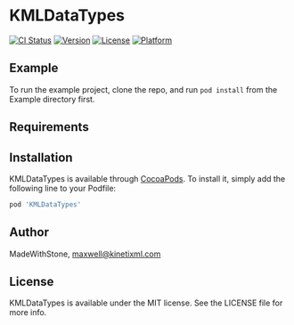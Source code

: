 # KMLDataTypes

[![CI Status](https://img.shields.io/travis/MadeWithStone/KMLDataTypes.svg?style=flat)](https://travis-ci.org/MadeWithStone/KMLDataTypes)
[![Version](https://img.shields.io/cocoapods/v/KMLDataTypes.svg?style=flat)](https://cocoapods.org/pods/KMLDataTypes)
[![License](https://img.shields.io/cocoapods/l/KMLDataTypes.svg?style=flat)](https://cocoapods.org/pods/KMLDataTypes)
[![Platform](https://img.shields.io/cocoapods/p/KMLDataTypes.svg?style=flat)](https://cocoapods.org/pods/KMLDataTypes)

## Example

To run the example project, clone the repo, and run `pod install` from the Example directory first.

## Requirements

## Installation

KMLDataTypes is available through [CocoaPods](https://cocoapods.org). To install
it, simply add the following line to your Podfile:

```ruby
pod 'KMLDataTypes'
```

## Author

MadeWithStone, maxwell@kinetixml.com

## License

KMLDataTypes is available under the MIT license. See the LICENSE file for more info.
